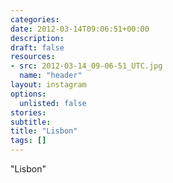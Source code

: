 ```yaml
---
categories:
date: 2012-03-14T09:06:51+00:00
description:
draft: false
resources:
- src: 2012-03-14_09-06-51_UTC.jpg
  name: "header"
layout: instagram
options:
  unlisted: false
stories:
subtitle:
title: "Lisbon"
tags: []
---
```


"Lisbon"
